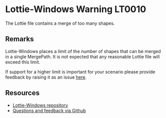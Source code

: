 ﻿[comment]: # (name:MergingALargeNumberOfShapesIsNotSupported)
[comment]: # (text:Merging a large number of shape is not supported.)

# Lottie-Windows Warning LT0010

The Lottie file contains a merge of too many shapes.

## Remarks
Lottie-Windows places a limit of the number of shapes that can be merged in a single MergePath.
It is not expected that any reasonable Lottie file will exceed this limit.

If support for a higher limit is important for your scenario please provide feedback
by raising it as an issue [here](https://github.com/windows-toolkit/Lottie-Windows/issues).

## Resources

* [Lottie-Windows repository](https://aka.ms/lottie)
* [Questions and feedback via Github](https://github.com/windows-toolkit/Lottie-Windows/issues)
